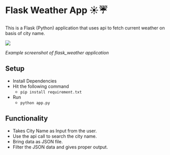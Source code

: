 # Flask Weather App ☀️☔️

This is a Flask (Python) application that uses api to fetch current weather on basis of city name.

![](static/img/weather.gif)

_Example screenshot of flask_weather application_

## Setup
- Install Dependencies
- Hit the following command
  - `pip install requirement.txt`
- Run
  - `python app.py`


## Functionality

- Takes City Name as Input from the user.
- Use the api call to search the city name.
- Bring data as JSON file.
- Filter the JSON data and gives proper output. 




 
